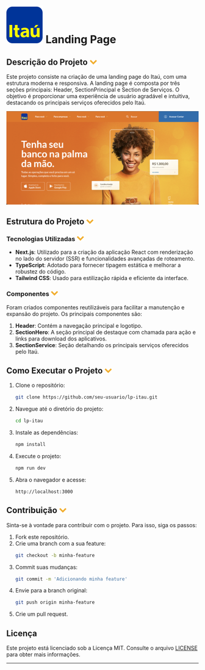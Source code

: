 # ![Descrição da imagem](/src/assets/logo.svg) Landing Page 

## Descrição do Projeto ![Descrição da imagem](/src/assets/arrow-down.svg)

Este projeto consiste na criação de uma landing page do Itaú, com uma estrutura moderna e responsiva. A landing page é composta por três seções principais: Header, SectionPrincipal e Section de Serviços. O objetivo é proporcionar uma experiência de usuário agradável e intuitiva, destacando os principais serviços oferecidos pelo Itaú.

![Descrição da imagem](/src/assets/lp-itau.png)


## Estrutura do Projeto ![Descrição da imagem](/src/assets/arrow-down.svg)

### Tecnologias Utilizadas ![Descrição da imagem](/src/assets/arrow-down.svg)

- **Next.js**: Utilizado para a criação da aplicação React com renderização no lado do servidor (SSR) e funcionalidades avançadas de roteamento.
- **TypeScript**: Adotado para fornecer tipagem estática e melhorar a robustez do código.
- **Tailwind CSS**: Usado para estilização rápida e eficiente da interface.

### Componentes ![Descrição da imagem](/src/assets/arrow-down.svg)

Foram criados componentes reutilizáveis para facilitar a manutenção e expansão do projeto. Os principais componentes são:

1. **Header**: Contém a navegação principal e logotipo.
2. **SectionHero**: A seção principal de destaque com chamada para ação e links para download dos aplicativos.
3. **SectionService**: Seção detalhando os principais serviços oferecidos pelo Itaú.

## Como Executar o Projeto ![Descrição da imagem](/src/assets/arrow-down.svg)

1. Clone o repositório:
   ```sh
   git clone https://github.com/seu-usuario/lp-itau.git
   ```

2. Navegue até o diretório do projeto:
   ```sh
   cd lp-itau
   ```

3. Instale as dependências:
   ```sh
   npm install
   ```

4. Execute o projeto:
   ```sh
   npm run dev
   ```

5. Abra o navegador e acesse:
   ```
   http://localhost:3000
   ```

## Contribuição ![Descrição da imagem](/src/assets/arrow-down.svg)

Sinta-se à vontade para contribuir com o projeto. Para isso, siga os passos:

1. Fork este repositório.
2. Crie uma branch com a sua feature:
   ```sh
   git checkout -b minha-feature
   ```
3. Commit suas mudanças:
   ```sh
   git commit -m 'Adicionando minha feature'
   ```
4. Envie para a branch original:
   ```sh
   git push origin minha-feature
   ```
5. Crie um pull request.

## Licença

Este projeto está licenciado sob a Licença MIT. Consulte o arquivo [LICENSE](LICENSE) para obter mais informações.

---